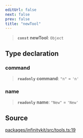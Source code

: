 ```yaml
---
editUrl: false
next: false
prev: false
title: "newTool"
---
```


> **`const`** **newTool**: `Object`

## Type declaration

### command

> **`readonly`** **command**: `"n"` = `'n'`

### name

> **`readonly`** **name**: `"New"` = `'New'`

## Source

[packages/infinitykit/src/tools.ts:19](https://github.com/nodenogg-in/alpha-p2p/blob/8383a4b/packages/infinitykit/src/tools.ts#L19)
